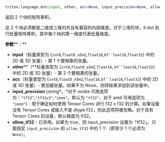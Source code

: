 ```python
triton.language.dot(input, other, acc=None, input_precision=None, allow_tf32=None, max_num_imprecise_acc=None, out_dtype=triton.language.float32)
```


返回 2 个块的矩阵乘积。


这 2 个块必须都是二维或三维的并且有兼容的内部维度。对于三维的块，tl.dot 执行批量矩阵乘积，其中每个块的第一维度代表批量维度。


**参数****：**

* **input**（标量类型为 {`int8`,`float8_e5m2`,`float16`,`bf``loat16`,`float32`} 中的 2D 或 3D 张量）- 第 1 个要相乘的张量。
* **other****（**标量类型为 {`int8`,`float8_e5m2`,`float16`, `bf``loat16`,`float32`} 中的 2D 或 3D 张量）- 第 2 个要相乘的张量。
* **acc**（标量类型为 {`int8`,`float8_e5m2`,`float16`,`bf``loat16`,`float32`} 中的 2D 或 3D 张量）- 累加器张量。如果不为 None，则将结果添加到该张量中。
* **input_precision** (*string**。*对于 nvidia 可用选项为：`"tf32"`,`"tf32x3"`,`"ieee"`。默认为 `"tf32"`。对于 amd 可用选项为 `"ieee"`) - 用于确定如何使用 Tensor Cores 进行 f32 x f32 的计算。如果设备没有 Tensor Cores 或输入不是 dtype f32，则此选项将被忽略。对于具有 Tensor Cores 的设备，默认精度为 tf32。
* **allow_tf32** - 已弃用。如果为 true，则 input_precision 设置为「tf32」。只能指定 `input_precision` 和 `allow_tf32` 中的 1 个（即至少 1 个必须为 `None`）。

